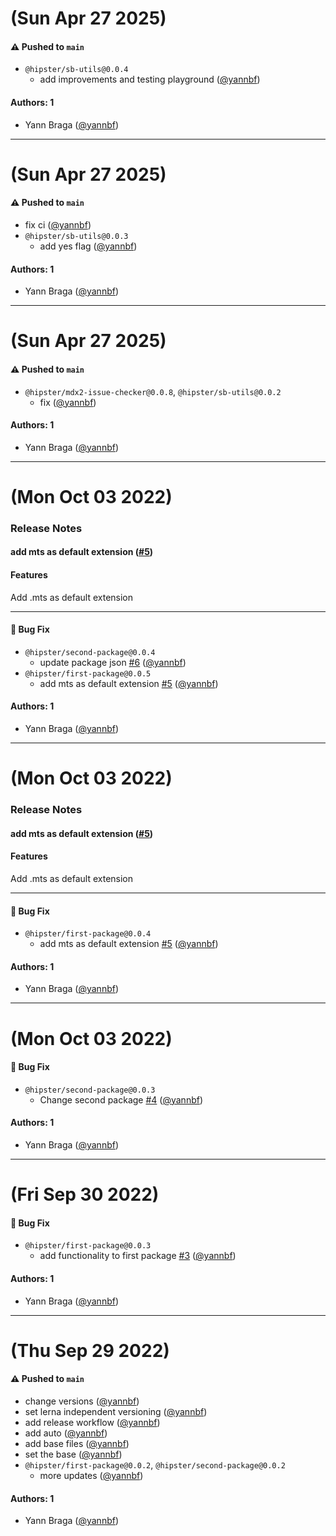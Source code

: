 # (Sun Apr 27 2025)

#### ⚠️ Pushed to `main`

- `@hipster/sb-utils@0.0.4`
  - add improvements and testing playground ([@yannbf](https://github.com/yannbf))

#### Authors: 1

- Yann Braga ([@yannbf](https://github.com/yannbf))

---

# (Sun Apr 27 2025)

#### ⚠️ Pushed to `main`

- fix ci ([@yannbf](https://github.com/yannbf))
- `@hipster/sb-utils@0.0.3`
  - add yes flag ([@yannbf](https://github.com/yannbf))

#### Authors: 1

- Yann Braga ([@yannbf](https://github.com/yannbf))

---

# (Sun Apr 27 2025)

#### ⚠️ Pushed to `main`

- `@hipster/mdx2-issue-checker@0.0.8`, `@hipster/sb-utils@0.0.2`
  - fix ([@yannbf](https://github.com/yannbf))

#### Authors: 1

- Yann Braga ([@yannbf](https://github.com/yannbf))

---

# (Mon Oct 03 2022)

### Release Notes

#### add mts as default extension ([#5](https://github.com/yannbf/the-packages/pull/5))

#### Features
Add .mts as default extension

---

#### 🐛 Bug Fix

- `@hipster/second-package@0.0.4`
  - update package json [#6](https://github.com/yannbf/the-packages/pull/6) ([@yannbf](https://github.com/yannbf))
- `@hipster/first-package@0.0.5`
  - add mts as default extension [#5](https://github.com/yannbf/the-packages/pull/5) ([@yannbf](https://github.com/yannbf))

#### Authors: 1

- Yann Braga ([@yannbf](https://github.com/yannbf))

---

# (Mon Oct 03 2022)

### Release Notes

#### add mts as default extension ([#5](https://github.com/yannbf/the-packages/pull/5))

#### Features
Add .mts as default extension

---

#### 🐛 Bug Fix

- `@hipster/first-package@0.0.4`
  - add mts as default extension [#5](https://github.com/yannbf/the-packages/pull/5) ([@yannbf](https://github.com/yannbf))

#### Authors: 1

- Yann Braga ([@yannbf](https://github.com/yannbf))

---

# (Mon Oct 03 2022)

#### 🐛 Bug Fix

- `@hipster/second-package@0.0.3`
  - Change second package [#4](https://github.com/yannbf/the-packages/pull/4) ([@yannbf](https://github.com/yannbf))

#### Authors: 1

- Yann Braga ([@yannbf](https://github.com/yannbf))

---

# (Fri Sep 30 2022)

#### 🐛 Bug Fix

- `@hipster/first-package@0.0.3`
  - add functionality to first package [#3](https://github.com/yannbf/the-packages/pull/3) ([@yannbf](https://github.com/yannbf))

#### Authors: 1

- Yann Braga ([@yannbf](https://github.com/yannbf))

---

# (Thu Sep 29 2022)

#### ⚠️ Pushed to `main`

- change versions ([@yannbf](https://github.com/yannbf))
- set lerna independent versioning ([@yannbf](https://github.com/yannbf))
- add release workflow ([@yannbf](https://github.com/yannbf))
- add auto ([@yannbf](https://github.com/yannbf))
- add base files ([@yannbf](https://github.com/yannbf))
- set the base ([@yannbf](https://github.com/yannbf))
- `@hipster/first-package@0.0.2`, `@hipster/second-package@0.0.2`
  - more updates ([@yannbf](https://github.com/yannbf))

#### Authors: 1

- Yann Braga ([@yannbf](https://github.com/yannbf))
